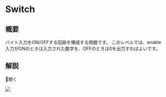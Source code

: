 # Switch

## 概要

バイト入力をON/OFFする回路を構成する問題です。
このレベルでは、enable入力がONのときは入力された数字を、OFFのときは0を出力すればよいです。

## 解説

<div class="spoiler-controller material-icons">&#xE5CF;開く</div>
<div class="spoiler">

![](https://gyazo.com/b8f906861d7cda6ebe9d14569e8e89e9.png)

</div>
